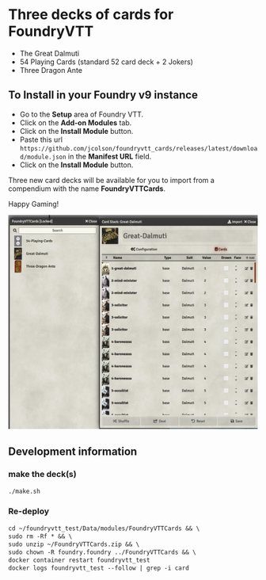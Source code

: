 # Three decks of cards for FoundryVTT

- The Great Dalmuti
- 54 Playing Cards (standard 52 card deck + 2 Jokers)
- Three Dragon Ante

## To Install in your Foundry v9 instance

- Go to the **Setup** area of Foundry VTT.
- Click on the **Add-on Modules** tab.
- Click on the **Install Module** button.
- Paste this url `https://github.com/jcolson/foundryvtt_cards/releases/latest/download/module.json` in the **Manifest URL** field.
- Click on the **Install Module** button.

Three new card decks will be available for you to import from a compendium with the name **FoundryVTTCards**.

Happy Gaming!

![Screen Shot](support/screenshot.png)

## Development information

### make the deck(s)

```shell
./make.sh
```

### Re-deploy

```shell
cd ~/foundryvtt_test/Data/modules/FoundryVTTCards && \
sudo rm -Rf * && \
sudo unzip ~/FoundryVTTCards.zip && \
sudo chown -R foundry.foundry ../FoundryVTTCards && \
docker container restart foundryvtt_test
docker logs foundryvtt_test --follow | grep -i card
```
